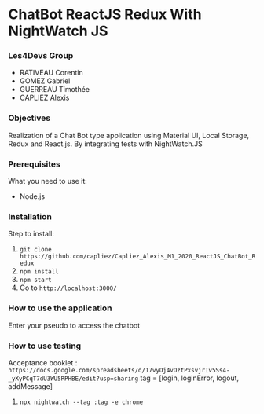 # ChatBot ReactJS Redux With NightWatch JS

### Les4Devs Group

- RATIVEAU Corentin
- GOMEZ Gabriel
- GUERREAU Timothée
- CAPLIEZ Alexis

### Objectives

Realization of a Chat Bot type application using Material UI, Local Storage, Redux and React.js. By integrating tests with NightWatch.JS

### Prerequisites

What you need to use it:

- Node.js

### Installation

Step to install:

1. `git clone https://github.com/capliez/Capliez_Alexis_M1_2020_ReactJS_ChatBot_Redux`
2. `npm install`
3. `npm start`
4. Go to `http://localhost:3000/`

### How to use the application

Enter your pseudo to access the chatbot

### How to use testing

Acceptance booklet : `https://docs.google.com/spreadsheets/d/17vyOj4vOztPxsvjrIv5Ss4-_yXyPCqT7dU3WU5RPHBE/edit?usp=sharing`
tag = [login, loginError, logout, addMessage]

1. `npx nightwatch --tag :tag -e chrome`
